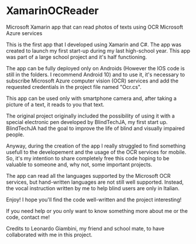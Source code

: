 # XamarinOCReader
Microsoft Xamarin app that can read photos of texts using OCR Microsoft Azure services

This is the first app that I developed using Xamarin and C#. The app was created to launch my first start-up during my last high-school year.
This app was part of a large school project and it's half functioning.

The app can be fully deployed only on Androids (However the IOS code is still in the folders. I recommend Android 10) and to use it, 
it's necessary to subscribe Microsoft Azure computer vision (OCR) services and add the requested credentials in the project file named "Ocr.cs".

This app can be used only with smartphone camera and, after taking a picture of a text, it reads to you that text.

The original project originally included the possibility of using it with a special electronic pen developed by BlindTechJA, my first start up.
BlindTechJA had the goal to improve the life of blind and visually impaired people. 

Anyway, during the creation of the app I really struggled to find something usefull to the developement and the usage of the OCR services
for mobile. So, it's my intention to share completely free this code hoping to be valuable to someone and, why not, some important projects.

The app can read all the languages supported by the Microsoft OCR services, but hand-written languages are not still well supported.
Instead, the vocal instruction written by me to help blind users are only in Italian.

Enjoy! I hope you'll find the code well-written and the project interesting!

If you need help or you only want to know something more about me or the code, contact me!

Credits to Leonardo Giambini, my friend and school mate, to have collaborated with me in this project.

